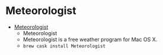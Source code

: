 # Meteorologist
- [Meteorologist](https://heat-meteo.sourceforge.io/)
  -  Meteorologist
  - Meteorologist is a free weather program for Mac OS X.
  - `brew cask install Meteorologist`
